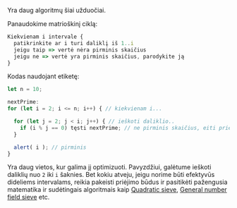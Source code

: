 Yra daug algoritmų šiai užduočiai.

Panaudokime matrioškinį ciklą:

```js
Kiekvienam i intervale {
  patikrinkite ar i turi daliklį iš 1..i
  jeigu taip => vertė nėra pirminis skaičius
  jeigu ne => vertė yra pirminis skaičius, parodykite ją
}
```

Kodas naudojant etiketę:

```js run
let n = 10;

nextPrime:
for (let i = 2; i <= n; i++) { // kiekvienam i...

  for (let j = 2; j < i; j++) { // ieškoti daliklio..
    if (i % j == 0) tęsti nextPrime; // ne pirminis skaičius, eiti prie sekančio i
  }

  alert( i ); // pirminis
}
```

Yra daug vietos, kur galima jį optimizuoti. Pavyzdžiui, galėtume ieškoti daliklių nuo `2` iki `i` šaknies. Bet kokiu atveju, jeigu norime būti efektyvūs dideliems intervalams, reikia pakeisti priėjimo būdus ir pasitikėti pažengusia matematika ir sudėtingais algoritmais kaip [Quadratic sieve](https://en.wikipedia.org/wiki/Quadratic_sieve), [General number field sieve](https://en.wikipedia.org/wiki/General_number_field_sieve) etc.
